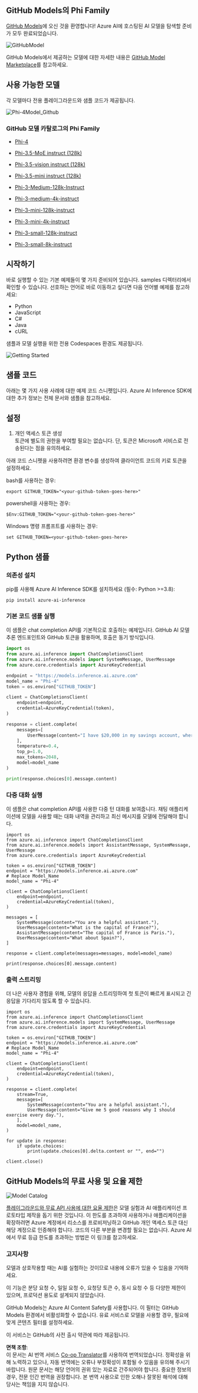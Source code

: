 <!--
CO_OP_TRANSLATOR_METADATA:
{
  "original_hash": "fb67a08b9fc911a10ed58081fadef416",
  "translation_date": "2025-05-08T06:27:41+00:00",
  "source_file": "md/01.Introduction/02/02.GitHubModel.md",
  "language_code": "ko"
}
-->
## GitHub Models의 Phi Family

[GitHub Models](https://github.com/marketplace/models)에 오신 것을 환영합니다! Azure AI에 호스팅된 AI 모델을 탐색할 준비가 모두 완료되었습니다.

![GitHubModel](../../../../../translated_images/GitHub_ModelCatalog.aa43c51c36454747ca1cc1ffa799db02cc66b4fb7e8495311701adb072442df8.ko.png)

GitHub Models에서 제공하는 모델에 대한 자세한 내용은 [GitHub Model Marketplace](https://github.com/marketplace/models)를 참고하세요.

## 사용 가능한 모델

각 모델마다 전용 플레이그라운드와 샘플 코드가 제공됩니다.

![Phi-4Model_Github](../../../../../translated_images/GitHub_ModelPlay.cf6a9f1106e048535478f17ed0078551c3959884e4083eb62a895bb089dd831c.ko.png)

### GitHub 모델 카탈로그의 Phi Family

- [Phi-4](https://github.com/marketplace/models/azureml/Phi-4)

- [Phi-3.5-MoE instruct (128k)](https://github.com/marketplace/models/azureml/Phi-3-5-MoE-instruct)

- [Phi-3.5-vision instruct (128k)](https://github.com/marketplace/models/azureml/Phi-3-5-vision-instruct)

- [Phi-3.5-mini instruct (128k)](https://github.com/marketplace/models/azureml/Phi-3-5-mini-instruct)

- [Phi-3-Medium-128k-Instruct](https://github.com/marketplace/models/azureml/Phi-3-medium-128k-instruct)

- [Phi-3-medium-4k-instruct](https://github.com/marketplace/models/azureml/Phi-3-medium-4k-instruct)

- [Phi-3-mini-128k-instruct](https://github.com/marketplace/models/azureml/Phi-3-mini-128k-instruct)

- [Phi-3-mini-4k-instruct](https://github.com/marketplace/models/azureml/Phi-3-mini-4k-instruct)

- [Phi-3-small-128k-instruct](https://github.com/marketplace/models/azureml/Phi-3-small-128k-instruct)

- [Phi-3-small-8k-instruct](https://github.com/marketplace/models/azureml/Phi-3-small-8k-instruct)

## 시작하기

바로 실행할 수 있는 기본 예제들이 몇 가지 준비되어 있습니다. samples 디렉터리에서 확인할 수 있습니다. 선호하는 언어로 바로 이동하고 싶다면 다음 언어별 예제를 참고하세요:

- Python
- JavaScript
- C#
- Java
- cURL

샘플과 모델 실행을 위한 전용 Codespaces 환경도 제공됩니다.

![Getting Started](../../../../../translated_images/GitHub_ModelGetStarted.150220a802da6fb67944ad93c1a4c7b8a9811e43d77879a149ecf54c02928c6b.ko.png)


## 샘플 코드

아래는 몇 가지 사용 사례에 대한 예제 코드 스니펫입니다. Azure AI Inference SDK에 대한 추가 정보는 전체 문서와 샘플을 참고하세요.

## 설정

1. 개인 액세스 토큰 생성  
토큰에 별도의 권한을 부여할 필요는 없습니다. 단, 토큰은 Microsoft 서비스로 전송된다는 점을 유의하세요.

아래 코드 스니펫을 사용하려면 환경 변수를 생성하여 클라이언트 코드의 키로 토큰을 설정하세요.

bash를 사용하는 경우:  
```
export GITHUB_TOKEN="<your-github-token-goes-here>"
```  
powershell을 사용하는 경우:  

```
$Env:GITHUB_TOKEN="<your-github-token-goes-here>"
```  

Windows 명령 프롬프트를 사용하는 경우:  

```
set GITHUB_TOKEN=<your-github-token-goes-here>
```  

## Python 샘플

### 의존성 설치  
pip를 사용해 Azure AI Inference SDK를 설치하세요 (필수: Python >=3.8):

```
pip install azure-ai-inference
```  
### 기본 코드 샘플 실행

이 샘플은 chat completion API를 기본적으로 호출하는 예제입니다. GitHub AI 모델 추론 엔드포인트와 GitHub 토큰을 활용하며, 호출은 동기 방식입니다.

```python
import os
from azure.ai.inference import ChatCompletionsClient
from azure.ai.inference.models import SystemMessage, UserMessage
from azure.core.credentials import AzureKeyCredential

endpoint = "https://models.inference.ai.azure.com"
model_name = "Phi-4"
token = os.environ["GITHUB_TOKEN"]

client = ChatCompletionsClient(
    endpoint=endpoint,
    credential=AzureKeyCredential(token),
)

response = client.complete(
    messages=[
        UserMessage(content="I have $20,000 in my savings account, where I receive a 4% profit per year and payments twice a year. Can you please tell me how long it will take for me to become a millionaire? Also, can you please explain the math step by step as if you were explaining it to an uneducated person?"),
    ],
    temperature=0.4,
    top_p=1.0,
    max_tokens=2048,
    model=model_name
)

print(response.choices[0].message.content)
```

### 다중 대화 실행

이 샘플은 chat completion API를 사용한 다중 턴 대화를 보여줍니다. 채팅 애플리케이션에 모델을 사용할 때는 대화 내역을 관리하고 최신 메시지를 모델에 전달해야 합니다.

```
import os
from azure.ai.inference import ChatCompletionsClient
from azure.ai.inference.models import AssistantMessage, SystemMessage, UserMessage
from azure.core.credentials import AzureKeyCredential

token = os.environ["GITHUB_TOKEN"]
endpoint = "https://models.inference.ai.azure.com"
# Replace Model_Name
model_name = "Phi-4"

client = ChatCompletionsClient(
    endpoint=endpoint,
    credential=AzureKeyCredential(token),
)

messages = [
    SystemMessage(content="You are a helpful assistant."),
    UserMessage(content="What is the capital of France?"),
    AssistantMessage(content="The capital of France is Paris."),
    UserMessage(content="What about Spain?"),
]

response = client.complete(messages=messages, model=model_name)

print(response.choices[0].message.content)
```

### 출력 스트리밍

더 나은 사용자 경험을 위해, 모델의 응답을 스트리밍하여 첫 토큰이 빠르게 표시되고 긴 응답을 기다리지 않도록 할 수 있습니다.

```
import os
from azure.ai.inference import ChatCompletionsClient
from azure.ai.inference.models import SystemMessage, UserMessage
from azure.core.credentials import AzureKeyCredential

token = os.environ["GITHUB_TOKEN"]
endpoint = "https://models.inference.ai.azure.com"
# Replace Model_Name
model_name = "Phi-4"

client = ChatCompletionsClient(
    endpoint=endpoint,
    credential=AzureKeyCredential(token),
)

response = client.complete(
    stream=True,
    messages=[
        SystemMessage(content="You are a helpful assistant."),
        UserMessage(content="Give me 5 good reasons why I should exercise every day."),
    ],
    model=model_name,
)

for update in response:
    if update.choices:
        print(update.choices[0].delta.content or "", end="")

client.close()
```

## GitHub Models의 무료 사용 및 요율 제한

![Model Catalog](../../../../../translated_images/GitHub_Model.ca6c125cb3117d0ea7c2e204b066ee4619858d28e7b1a419c262443c5e9a2d5b.ko.png)

[플레이그라운드와 무료 API 사용에 대한 요율 제한](https://docs.github.com/en/github-models/prototyping-with-ai-models#rate-limits)은 모델 실험과 AI 애플리케이션 프로토타입 제작을 돕기 위한 것입니다. 이 한도를 초과하여 사용하거나 애플리케이션을 확장하려면 Azure 계정에서 리소스를 프로비저닝하고 GitHub 개인 액세스 토큰 대신 해당 계정으로 인증해야 합니다. 코드의 다른 부분을 변경할 필요는 없습니다. Azure AI에서 무료 등급 한도를 초과하는 방법은 이 링크를 참고하세요.

### 고지사항

모델과 상호작용할 때는 AI를 실험하는 것이므로 내용에 오류가 있을 수 있음을 기억하세요.

이 기능은 분당 요청 수, 일일 요청 수, 요청당 토큰 수, 동시 요청 수 등 다양한 제한이 있으며, 프로덕션 용도로 설계되지 않았습니다.

GitHub Models는 Azure AI Content Safety를 사용합니다. 이 필터는 GitHub Models 환경에서 비활성화할 수 없습니다. 유료 서비스로 모델을 사용할 경우, 필요에 맞게 콘텐츠 필터를 설정하세요.

이 서비스는 GitHub의 사전 출시 약관에 따라 제공됩니다.

**면책 조항**:  
이 문서는 AI 번역 서비스 [Co-op Translator](https://github.com/Azure/co-op-translator)를 사용하여 번역되었습니다. 정확성을 위해 노력하고 있으나, 자동 번역에는 오류나 부정확성이 포함될 수 있음을 유의해 주시기 바랍니다. 원문 문서는 해당 언어의 권위 있는 자료로 간주되어야 합니다. 중요한 정보의 경우, 전문 인간 번역을 권장합니다. 본 번역 사용으로 인한 오해나 잘못된 해석에 대해 당사는 책임을 지지 않습니다.
